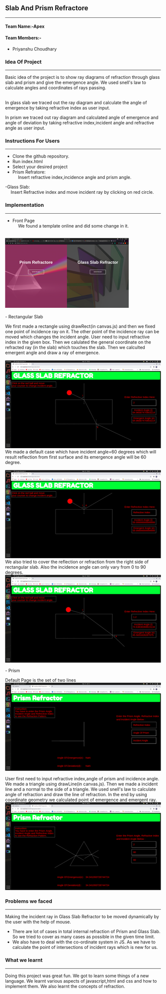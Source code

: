 
## Slab And Prism Refractore
----------------------------
#### Team Name:-Apex
#### Team Members:-
- Priyanshu Choudhary

### Idea Of Project 
--------------------
<p>
Basic idea of the project is to show ray diagrams of refraction through glass slab and prism and give the emergence angle.
We used snell's law to calculate angles and coordinates of rays passing.
</br>
<img src="https://www.gstatic.com/education/formulas2/355397047/en/snell_s_law.svg" alt="">

In glass slab we traced out the ray diagram and calculate the angle of emergence by taking refractive index as user input.

In prism we traced out ray diagram and calculated angle of emergence and angle of deviation by taking refractive index,incident angle and refractive angle as user input.

</p>

### Instructions For Users
--------------------

- Clone the github repository.
- Run index.html
- Select your desired project
- Prism Refratore:</br> 
&emsp; Insert refractive index,incidence angle and prism angle.


-Glass Slab:</br>
&emsp; Insert Refractive index and move incident ray by clicking on red circle.

### Implementation
--------------------
- Front Page</br>
&emsp; We found a template online and did some change in it.
</br></br>
<img src="Project Image/6.png" alt="">
</br></br>
- Rectangular Slab</br>
<p>
We first made a rectangle using drawRect(in canvas.js) and then we fixed one point of incidence ray on it. The other point of the incidence ray can be moved which changes the incident angle. User need to input refractive index in the given box. Then we calulated the general coordinate on the refracted ray (in the slab) which touches the slab. Then we calculted emergent angle and draw a ray of emergence.
  </br></br>
  <img src="Project Image/1.png" alt="">
 </br>
 We made a default case which have incident angle=60 degrees which will result reflection from first surface and its emergence angle will be 60 degree.
 </br></br>
 <img src="Project Image/2.png" alt="">
 </br>
 We also tried to cover the reflection or refraction from the right side of rectangular slab.
 Also the incidence angle can only vary from 0 to 90 degrees.
 <img src="Project Image/3.png" alt="">
 </p>
 - Prism
 <p>
  Default Page is the set of two lines
  <img src="Project Image/4.png" alt="">
  
  User first need to input refractive index,angle of prism and incidence angle. We made a triangle using drawLine(in canvas.js). Then we made a incident line and a normal to the side of a triangle. We used snell's law to calculate angle of refraction and draw the line of refraction. In the end by using coordinate geometry we calculated point of emergence and emergent ray. 
  <img src="Project Image/5.png" alt="">
 
### Problems we faced
----------------------
Making the incident ray in Glass Slab Refractor to be moved dynamically by the user with the help of mouse.
- There are lot of cases in total internal refraction of Prism and Glass Slab. So we tried to cover as many cases 
  as possible in the given time limit.
- We also have to deal with the co-ordinate system in JS. As we have to calculate the point of intersections of 
   incident rays which is new for us.
   
### What we learnt
-----------------
<p>
Doing this project was great fun. We got to learn some things of a new language. We learnt various aspects of javascript,html and css and how to implement them. We also learnt the concepts of refraction.
</p>
  
  

